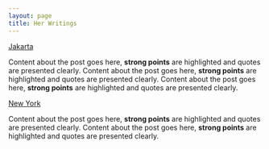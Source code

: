 ```yaml
---
layout: page
title: Her Writings
---
```


[Jakarta](/_content/page_01.md)


Content about the post goes here, **strong points** are highlighted and quotes are presented clearly. Content about the post goes here, **strong points** are highlighted and quotes are presented clearly. Content about the post goes here, **strong points** are highlighted and quotes are presented clearly. 


[New York](#)


Content about the post goes here, **strong points** are highlighted and quotes are presented clearly. Content about the post goes here, **strong points** are highlighted and quotes are presented clearly. 
